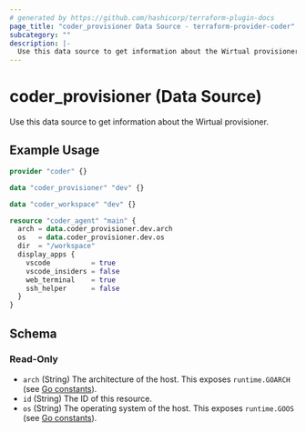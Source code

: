 ```yaml
---
# generated by https://github.com/hashicorp/terraform-plugin-docs
page_title: "coder_provisioner Data Source - terraform-provider-coder"
subcategory: ""
description: |-
  Use this data source to get information about the Wirtual provisioner.
---
```


# coder_provisioner (Data Source)

Use this data source to get information about the Wirtual provisioner.

## Example Usage

```terraform
provider "coder" {}

data "coder_provisioner" "dev" {}

data "coder_workspace" "dev" {}

resource "coder_agent" "main" {
  arch = data.coder_provisioner.dev.arch
  os   = data.coder_provisioner.dev.os
  dir  = "/workspace"
  display_apps {
    vscode          = true
    vscode_insiders = false
    web_terminal    = true
    ssh_helper      = false
  }
}
```

<!-- schema generated by tfplugindocs -->
## Schema

### Read-Only

- `arch` (String) The architecture of the host. This exposes `runtime.GOARCH` (see [Go constants](https://pkg.go.dev/runtime#pkg-constants)).
- `id` (String) The ID of this resource.
- `os` (String) The operating system of the host. This exposes `runtime.GOOS` (see [Go constants](https://pkg.go.dev/runtime#pkg-constants)).
